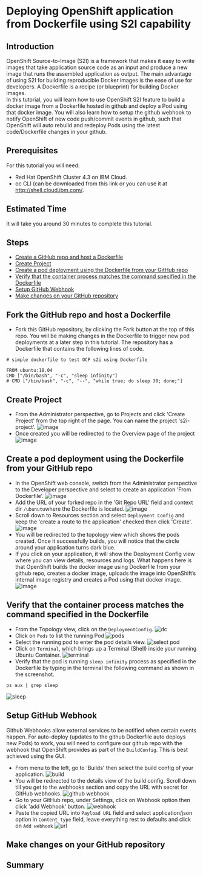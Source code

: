 # Deploying OpenShift application from Dockerfile using S2I capability
## Introduction
OpenShift Source-to-Image (S2I) is a framework that makes it easy to write images that take application source code as an input and produce a new image that runs the assembled application as output. The main advantage of using S2I for building reproducible Docker images is the ease of use for developers. A Dockerfile is a recipe (or blueprint) for building Docker images.<br>
In this tutorial, you will learn how to use OpenShift S2I feature to build a docker image from a Dockerfile hosted in github and deploy a Pod using that docker image. You will also learn how to setup the github webhook to notify OpenShift of new code push/commit events in github, such that OpenShift will auto rebuild and redeploy Pods using the latest code/Dockerfile changes in your github.
## Prerequisites
For this tutorial you will need:
- Red Hat OpenShift Cluster 4.3 on IBM Cloud.
- oc CLI (can be downloaded from this link or you can use it at http://shell.cloud.ibm.com/.
## Estimated Time
It will take you around 30 minutes to complete this tutorial.
## Steps
- [Create a GitHub repo and host a Dockerfile](https://github.com/nerdingitout/oc-docker-s2i#create-a-github-repo-and-host-a-dockerfile)
- [Create Project](https://github.com/nerdingitout/oc-docker-s2i#create-project)
- [Create a pod deployment using the Dockerfile from your GitHub repo](https://github.com/nerdingitout/oc-docker-s2i#create-a-pod-deployment-using-the-dockerfile-from-your-github-repo)
- [Verify that the container process matches the command specified in the Dockerfile](https://github.com/nerdingitout/oc-docker-s2i#verify-that-the-container-process-matches-the-command-specified-in-the-dockerfile)
- [Setup GitHub Webhook](https://github.com/nerdingitout/oc-docker-s2i#setup-github-webhook)
- [Make changes on your GitHub repository](https://github.com/nerdingitout/oc-docker-s2i#make-changes-on-your-github-repository)

## Fork the GitHub repo and host a Dockerfile
- Fork this GitHub repository, by clicking the Fork button at the top of this repo. You will be making changes in the Dockerfile to trigger new pod deployments at a later step in this tutorial.
The repository has a Dockerfile that contains the following lines of code.
```
# simple dockerfile to test OCP s2i using Dockerfile 

FROM ubuntu:18.04
CMD ["/bin/bash", "-c", "sleep infinity"]
# CMD ["/bin/bash", "-c", "--", "while true; do sleep 30; done;"]
```
## Create Project
- From the Administrator perspective, go to Projects and click 'Create Project' from the top right of the page. You can name the project 's2i-project'.
![image](https://user-images.githubusercontent.com/36239840/117288733-dc4acf00-ae7c-11eb-9a52-9d41958c0990.png)
- Once created you will be redirected to the Overview page of the project
![image](https://user-images.githubusercontent.com/36239840/117288822-f71d4380-ae7c-11eb-9cbc-46c1a720c3ca.png)

## Create a pod deployment using the Dockerfile from your GitHub repo
- In the OpenShift web console, switch from the Administrator perspective to the Developer perspective and select to create an application 'From Dockerfile'.
![image](https://user-images.githubusercontent.com/36239840/117294441-b37a0800-ae83-11eb-8264-879e2939553f.png)
- Add the URL of your forked repo in the 'Git Repo URL' field and context dir ```/ubunutu```where the Dockerfile is located.
![image](https://user-images.githubusercontent.com/36239840/117295616-1e780e80-ae85-11eb-852b-011e5be0dc13.png)
- Scroll down to Resources section and select ```Deployment Config``` and keep the 'create a route to the application' checked then click 'Create'.
![image](https://user-images.githubusercontent.com/36239840/117295963-8cbcd100-ae85-11eb-80c7-5972beb45822.png)
- You will be redirected to the topology view which shows the pods created. Once it successfully builds, you will notice that the circle around your application turns dark blue.
- If you click on your application, it will show the Deployment Config view where you can view details, resources and logs. What happens here is that OpenShift builds the docker image using Dockerfile from your github repo, creates a docker image, uploads the image into OpenShift’s internal image registry and creates a Pod using that docker image.
![image](https://user-images.githubusercontent.com/36239840/117296212-d86f7a80-ae85-11eb-922e-cbafe2e2bb31.png)

## Verify that the container process matches the command specified in the Dockerfile
- From the Topology view, click on the `DeploymentConfig`. 
![dc](https://user-images.githubusercontent.com/36239840/122884433-38938080-d34f-11eb-85ac-2ab375c57ffc.JPG)
- Click on `Pods` to list the running Pod
![pods](https://user-images.githubusercontent.com/36239840/122884614-611b7a80-d34f-11eb-9453-146ce278ce0f.JPG)
- Select the running pod to enter the pod details view.
![select pod](https://user-images.githubusercontent.com/36239840/122884761-81e3d000-d34f-11eb-8e89-71c0bc252bf3.JPG)
- Click on `Terminal`, which brings up a Terminal (Shell) inside your running Ubuntu Container.
![terminal](https://user-images.githubusercontent.com/36239840/122886209-cfad0800-d350-11eb-80f5-b635e3563795.JPG)
- Verify that the pod is running `sleep infinity` process as specified in the Dockerfile by typing in the terminal the following command as shown in the screenshot.
```
ps aux | grep sleep
```
![sleep](https://user-images.githubusercontent.com/36239840/122886717-421de800-d351-11eb-93eb-b2a9f4893d60.JPG)

## Setup GitHub Webhook
Github Webhooks allow external services to be notified when certain events happen.
For auto-deploy (updates to the github Dockerfile auto deploys new Pods) to work, you will need to configure our github repo with the webhook that OpenShift provides as part of the `BuildConfig`. This is best achieved using the GUI.
- From menu to the left, go to 'Builds' then select the build config of your application.
![build](https://user-images.githubusercontent.com/36239840/122889220-a80b6f00-d353-11eb-8d09-a7d3a77d516c.JPG)
- You will be redirected to the details view of the build config. Scroll down till you get to the webhooks section and copy the URL with secret for GitHub webhooks.
![github webhook](https://user-images.githubusercontent.com/36239840/122890998-39c7ac00-d355-11eb-8e28-dc4ebff19c9d.JPG)
- Go to your GitHub repo, under Settings, click on Webhook option then click 'add Webhook' button.
![webhook](https://user-images.githubusercontent.com/36239840/122892643-9e373b00-d356-11eb-8fdd-43b92559db0a.JPG)
- Paste the copied URL into `Payload URL` field and select application/json option in `Content type` field, leave everything rest to defaults and click on `Add webhook`
![url](https://user-images.githubusercontent.com/36239840/122893252-359c8e00-d357-11eb-9784-5852eb16b802.JPG)

## Make changes on your GitHub repository 

## Summary

